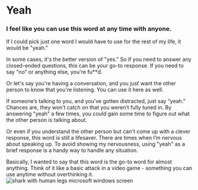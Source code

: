 # **Yeah**

### I feel like you can use this word at any time with anyone.

If I could pick just one word I would have to use for the rest of my life, it would be "yeah."

In some cases, it's the better version of "yes." So if you need to answer any closed-ended questions, this can be your go-to response. If you need to say "no” or anything else, you're fu**d.

Or let's say you're having a conversation, and you jusť want the other person to know that you're listening. You can use it here as well.

If someone’s talking to you, and you’ve gotten distracted, just say “yeah.” Chances are, they won’t catch on that you weren’t fully tuned in. By answering "yeah" a few times, you could gain some time to figure out what the other person is talking about.

Or even if you understand the other person but can't come up with a clever response, this word is still a lifesaver. There are times when I’m nervous about speaking up. To avoid showing my nervousness, using "yeah" as a brief response is a handy way to handle any situation.

Basically, I wanted to say that this word is the go-to word for almost anything. Think of it like a basic attack in a video game - something you can use anytime without overthinking it.
![shark with human legs microsoft windows screen](https://github.com/davidjansta/yeah/assets/149413621/7eeb8a91-698f-4c3d-8aa7-c15bd5f152fe)
